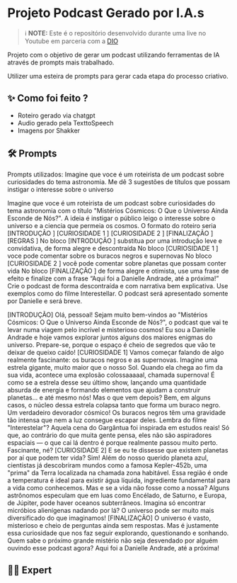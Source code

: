 

# Projeto Podcast Gerado por I.A.s


 > ℹ️ **NOTE:** Este é o repositório desenvolvido durante uma live no Youtube em parceria com a [DIO](https://dio.me)

Projeto com o objetivo de gerar um podcast utilizando ferramentas de IA através de prompts mais trabalhado.

Utilizer uma esteira de prompts para gerar cada etapa do processo criativo.


## ✨ Como foi feito ?

- Roteiro gerado via chatgpt
- Audio gerado pela TexttoSpeech
- Imagens por Shakker


## 🛠️ Prompts

Prompts utilizados:
Imagine que voce é um roteirista de um podcast sobre curiosidades do tema astronomia. Me dê 3 sugestões de títulos que possam instigar o interesse sobre o universo

Imagine que voce é um roteirista de um podcast sobre curiosidades do tema astronomia com o título "Mistérios Cósmicos: O Que o Universo Ainda Esconde de Nós?". A ideia é instigar o público leigo o interesse sobre o universo e a ciencia que permeia os cosmos. O formato do roteiro seria 
[INTRODUÇÃO ]
 [CURIOSIDADE 1 ]
 [CURIOSIDADE 2 ]
 [FINALIZAÇÃO ]
 [REGRAS ]
 No bloco [INTRODUÇÃO ] substitua por uma introdução leve e convidativa, de forma alegre e descontraída No bloco [CURIOSIDADE 1 ] voce pode comentar sobre os buracos negros e supernovas No bloco [CURIOSIDADE 2 ] você pode comentar sobre planetas que possam conter vida No bloco [FINALIZAÇÃO ] de forma alegre e otimista, use uma frase de efeito e finalize com a frase “Aqui foi a Danielle Andrade, até a próxima!” Crie o podcast de forma descontraída e com narrativa bem explicativa. Use exemplos como do filme Interestellar. O podcast será apresentado somente por Danielle e será breve. 

[INTRODUÇÃO] Olá, pessoal! Sejam muito bem-vindos ao "Mistérios Cósmicos: O Que o Universo Ainda Esconde de Nós?", o podcast que vai te levar numa viagem pelo incrível e misterioso cosmos! Eu sou a Danielle Andrade e hoje vamos explorar juntos alguns dos maiores enigmas do universo. Prepare-se, porque o espaço é cheio de segredos que vão te deixar de queixo caído!
[CURIOSIDADE 1] Vamos começar falando de algo realmente fascinante: os buracos negros e as supernovas. Imagine uma estrela gigante, muito maior que o nosso Sol. Quando ela chega ao fim da sua vida, acontece uma explosão colossaaaaal, chamada supernova! É como se a estrela desse seu último show, lançando uma quantidade absurda de energia e formando elementos que ajudam a construir planetas... e até mesmo nós!
Mas o que vem depois? Bem, em alguns casos, o núcleo dessa estrela colapsa tanto que forma um buraco negro. Um verdadeiro devorador cósmico! Os buracos negros têm uma gravidade tão intensa que nem a luz consegue escapar deles. Lembra do filme "Interestelar"? Aquela cena do Gargântua foi inspirada em estudos reais! Só que, ao contrário do que muita gente pensa, eles não são aspiradores espaciais — o que cai lá dentro é porque realmente passou muito perto. Fascinante, né?
[CURIOSIDADE 2] E se eu te dissesse que existem planetas por aí que podem ter vida? Sim! Além do nosso querido planeta azul, cientistas já descobriram mundos como a famosa Kepler-452b, uma "prima" da Terra localizada na chamada zona habitável. Essa região é onde a temperatura é ideal para existir água líquida, ingrediente fundamental para a vida como conhecemos.
Mas e se a vida não fosse como a nossa? Alguns astrônomos especulam que em luas como Encélado, de Saturno, e Europa, de Júpiter, pode haver oceanos subterrâneos. Imagina só encontrar micróbios alienígenas nadando por lá? O universo pode ser muito mais diversificado do que imaginamos!
[FINALIZAÇÃO] O universo é vasto, misterioso e cheio de perguntas ainda sem respostas. Mas é justamente essa curiosidade que nos faz seguir explorando, questionando e sonhando. Quem sabe o próximo grande mistério não seja desvendado por alguém ouvindo esse podcast agora?
Aqui foi a Danielle Andrade, até a próxima!







## 👨‍💻 Expert

<p>
  

</p>
<br/><br/>



